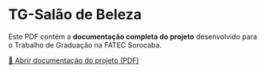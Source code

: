 # TG-Salão de Beleza

Este PDF contém a **documentação completa do projeto** desenvolvido para o Trabalho de Graduação na FATEC Sorocaba.

[📄 Abrir documentação do projeto (PDF)](https://github.com/RenatoAkira/TG-Agendamento-para-Salao-de-Beleza/blob/8dc2a1b0bd80b4d0958d955a90eaefe054aa6f38/PI-Sistema_de_Agendamento_para_Salao_de_Beleza.1.pdf)
